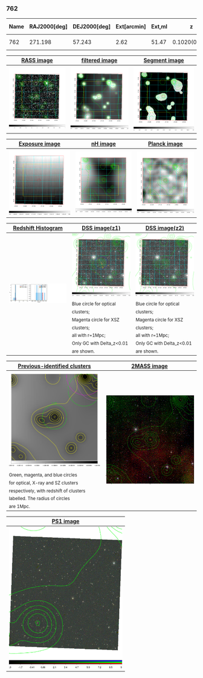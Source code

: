 <div STYLE="page-break-after: always;"></div>

### 762

|Name|RAJ2000[deg]|DEJ2000[deg] |Ext[arcmin]| Ext,ml | z | z_src| C|GC(XSZ,Delta_z<0.01)| GC(OPT,Delta_z<0.01)|GC| R_sig[arcmin] | R500[arcmin] | R500[Mpc]| CRsig[c/s] | CR500[c/s] |L500[1E44 erg/s]|F500[1E-12 erg/s/cm^2]| M500[1E14 Msun]|Tx[keV]|Cnt_sig|Beta|Rc[arcmin]|Comment|Alias|
|---|---|---|---|---|---|------|---|--------|---------|----------|---|---|---|---|---|---|---|---|---|---|---|---|---|---|
|762| 271.198| 57.243| 2.62| 51.47| 0.1020(0.007)| z1, z_opt| S| -| W| W| 15.625| 5.919| 0.667| 0.048(0.013)| 0.044(0.012)| 0.201(0.035)| 0.759(0.133)| 0.93(0.08)| 2.11(0.12)| 259.7| 0.856(-0.141+0.101)| 3.880(-0.868+0.632)| -| t109|

|[RASS image](../image/762/762_img.pdf)|[filtered image](../image/762/762_fil.pdf)|[Segment image](../image/762/762_seg.pdf)|
|-------------------|--------------------|-------------------|
| <img src="../image/762/762_img.png" width="300">  | <img src="../image/762/762_fil.png" width="300">   | <img src="../image/762/762_seg.png" width="300">  |

|[Exposure image](../image/762/762_mex.pdf)| [nH image](../image/762/762_nh.pdf)| [Planck image](../image/762/762_p.pdf)|
|-------------------|--------------------|-------------------|
|<img src="../image/762/762_mex.png" width="300">   | <img src="../image/762/762_nh.png" width="300">    | <img src="../image/762/762_p.png" width="300"> |

|[Redshift Histogram](../image/762/762_zg.pdf) | [DSS image(z1)](../image/762/762_dss_z1.pdf)      |  [DSS image(z2)](../image/762/762_dss_z2.pdf)    |
|-------------------|--------------------|-------------------|
|<img src="../image/762/762_zg.png" width="300"> |<img src="../image/762/762_dss_z1.png" width="300"> <sub><br>Blue circle for optical clusters; <br>Magenta circle for XSZ clusters; <br>all with r=1Mpc; <br>Only GC with Delta_z<0.01 are shown. </sub>| <img src="../image/762/762_dss_z2.png" width="300"><sub><br>Blue circle for optical clusters; <br>Magenta circle for XSZ clusters; <br>all with r=1Mpc; <br>Only GC with Delta_z<0.01 are shown. </sub> |

|[Previous-identified clusters](../image/762/762_gc.pdf) | [2MASS image](../image/762/762_2mass.pdf)      |
|-------------------|-------------------|
|<img src=../image/762/762_gc.png width="300"> <br><sub>Green, magenta, and blue circles <br>for optical, X-ray and SZ clusters <br>respectively, with redshift of clusters <br>labelled. The radius of circles <br>are 1Mpc.</sub>|<img src="../image/762/762_2mass.png" width="300">  |

|[PS1 image](../image/762/762_ps1.pdf)            |
|-------------------|
| <img src="../image/762/762_ps1.png" width="300">  |
